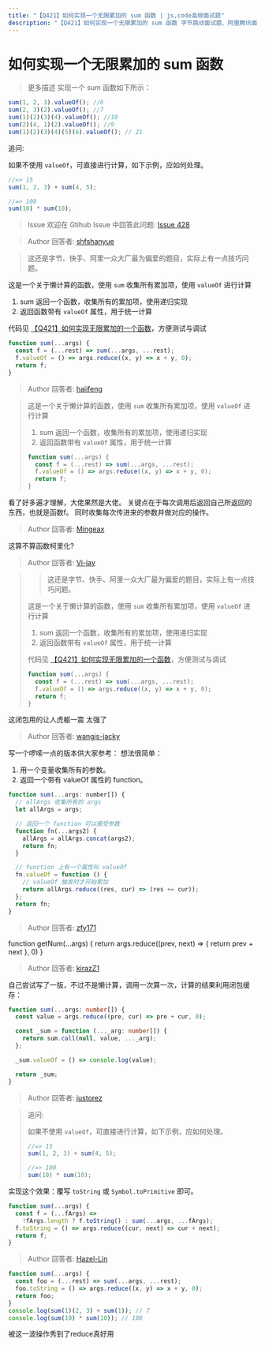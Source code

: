 ```yaml
---
title: "【Q421】如何实现一个无限累加的 sum 函数 | js,code高频面试题"
description: "【Q421】如何实现一个无限累加的 sum 函数 字节跳动面试题、阿里腾讯面试题、美团小米面试题。"
---
```


# 如何实现一个无限累加的 sum 函数

> 更多描述
> 实现一个 sum 函数如下所示：

```js
sum(1, 2, 3).valueOf(); //6
sum(2, 3)(2).valueOf(); //7
sum(1)(2)(3)(4).valueOf(); //10
sum(2)(4, 1)(2).valueOf(); //9
sum(1)(2)(3)(4)(5)(6).valueOf(); // 21
```

追问:

如果不使用 `valueOf`，可直接进行计算，如下示例，应如何处理。

```js
//=> 15
sum(1, 2, 3) + sum(4, 5);

//=> 100
sum(10) * sum(10);
```

> Issue
> 欢迎在 Gtihub Issue 中回答此问题: [Issue 428](https://github.com/shfshanyue/Daily-Question/issues/428)

> Author
> 回答者: [shfshanyue](https://github.com/shfshanyue)

> 这还是字节、快手、阿里一众大厂最为偏爱的题目，实际上有一点技巧问题。

这是一个关于懒计算的函数，使用 `sum` 收集所有累加项，使用 `valueOf` 进行计算

1. sum 返回一个函数，收集所有的累加项，使用递归实现
1. 返回函数带有 `valueOf` 属性，用于统一计算

代码见 [【Q421】如何实现无限累加的一个函数](https://codepen.io/shanyue/pen/LYymamZ?editors=0012)，方便测试与调试

```js
function sum(...args) {
  const f = (...rest) => sum(...args, ...rest);
  f.valueOf = () => args.reduce((x, y) => x + y, 0);
  return f;
}
```

> Author
> 回答者: [haiifeng](https://github.com/haiifeng)

> 这是一个关于懒计算的函数，使用 `sum` 收集所有累加项，使用 `valueOf` 进行计算
>
> 1. sum 返回一个函数，收集所有的累加项，使用递归实现
> 2. 返回函数带有 `valueOf` 属性，用于统一计算
>
> ```js
> function sum(...args) {
>   const f = (...rest) => sum(...args, ...rest);
>   f.valueOf = () => args.reduce((x, y) => x + y, 0);
>   return f;
> }
> ```

看了好多遍才理解，大佬果然是大佬。
关键点在于每次调用后返回自己所返回的东西，也就是函数f。
同时收集每次传进来的参数并做对应的操作。

> Author
> 回答者: [Mingeax](https://github.com/Mingeax)

这算不算函数柯里化?

> Author
> 回答者: [Vi-jay](https://github.com/Vi-jay)

> > 这还是字节、快手、阿里一众大厂最为偏爱的题目，实际上有一点技巧问题。
>
> 这是一个关于懒计算的函数，使用 `sum` 收集所有累加项，使用 `valueOf` 进行计算
>
> 1. sum 返回一个函数，收集所有的累加项，使用递归实现
> 2. 返回函数带有 `valueOf` 属性，用于统一计算
>
> 代码见 [【Q421】如何实现无限累加的一个函数](https://codepen.io/shanyue/pen/LYymamZ?editors=0012)，方便测试与调试
>
> ```js
> function sum(...args) {
>   const f = (...rest) => sum(...args, ...rest);
>   f.valueOf = () => args.reduce((x, y) => x + y, 0);
>   return f;
> }
> ```

这闭包用的让人虎躯一震 太强了

> Author
> 回答者: [wangjs-jacky](https://github.com/wangjs-jacky)

写一个啰嗦一点的版本供大家参考：
想法很简单：

1. 用一个变量收集所有的参数。
2. 返回一个带有 valueOf 属性的 function。

```javascript
function sum(...args: number[]) {
  // allArgs 收集所有的 args
  let allArgs = args;

  // 返回一个 function 可以接受参数
  function fn(...args2) {
    allArgs = allArgs.concat(args2);
    return fn;
  }

  // function 上有一个属性叫 valueOf
  fn.valueOf = function () {
    // valueOf 触发时才开始累加
    return allArgs.reduce((res, cur) => (res += cur));
  };
  return fn;
}

```

> Author
> 回答者: [zfy171](https://github.com/zfy171)

function getNum(...args) {
return args.reduce((prev, next) => {
return prev + next
}, 0)
}

> Author
> 回答者: [kirazZ1](https://github.com/kirazZ1)

自己尝试写了一版，不过不是懒计算，调用一次算一次，计算的结果利用闭包缓存：

```ts
function sum(...args: number[]) {
  const value = args.reduce((pre, cur) => pre + cur, 0);

  const _sum = function (..._arg: number[]) {
    return sum.call(null, value, ..._arg);
  };

  _sum.valueOf = () => console.log(value);

  return _sum;
}
```

> Author
> 回答者: [justorez](https://github.com/justorez)

> 追问:
>
> 如果不使用 `valueOf`，可直接进行计算，如下示例，应如何处理。
>
> ```js
> //=> 15
> sum(1, 2, 3) + sum(4, 5);
>
> //=> 100
> sum(10) * sum(10);
> ```

实现这个效果：覆写 `toString` 或 `Symbol.toPrimitive` 即可。

```js
function sum(...args) {
  const f = (...fArgs) =>
    !fArgs.length ? f.toString() : sum(...args, ...fArgs);
  f.toString = () => args.reduce((cur, next) => cur + next);
  return f;
}
```

> Author
> 回答者: [Hazel-Lin](https://github.com/Hazel-Lin)

```js
function sum(...args) {
  const foo = (...rest) => sum(...args, ...rest);
  foo.toString = () => args.reduce((x, y) => x + y, 0);
  return foo;
}
console.log(sum(1)(2, 3) + sum(1)); // 7
console.log(sum(10) * sum(10)); // 100
```

被这一波操作秀到了reduce真好用
